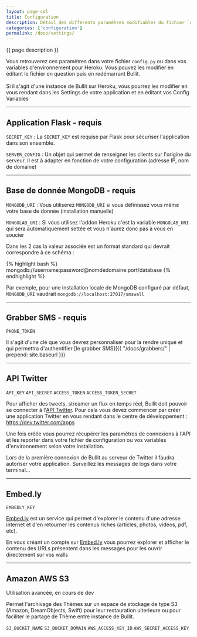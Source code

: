 ```yaml
---
layout: page-col
title: Configuration
description: Détail des différents paramètres modifiables du fichier `config.py`
categories: ['configuration']
permalink: /docs/settings/
---
```


<p class="bg-info-box">
{{ page.description }}
</p>

Vous retrouverez ces paramètres dans votre fichier <code>config.py</code> ou dans vos variables d'environnement pour Heroku. Vous pouvez les modifier en éditant le fichier en question puis en redémarrant Bullit.
<br/><br/>
Si il s'agit d'une instance de Bullit sur Heroku, vous pourrez les modifier en vous rendant dans les Settings de votre application et en éditant vos Config Variables

---

## Application Flask - requis

`SECRET_KEY` : La `SECRET_KEY` est requise par Flask pour sécuriser l'application dans son ensemble.

`SERVER_CONFIG` : Un objet qui permet de renseigner les clients sur l'origine du serveur. Il est à adapter en fonction de votre configuration (adresse IP, nom de domaine)

<a name="mongodb"></a>

---

## Base de donnée MongoDB - requis

`MONGODB_URI` : Vous utiliserez `MONGODB_URI` si vous définissez vous même votre base de donnée (installation manuelle)

`MONGOLAB_URI` : Si vous utilisez l'addon Heroku c'est la variable `MONGOLAB_URI` qui sera automatiquement settée et vous n'aurez donc pas à vous en soucier

Dans les 2 cas la valeur associée est un format standard qui devrait correspondre à ce schéma :

{% highlight bash %}
mongodb://username:password@nomdedomaine:port/database
{% endhighlight %}

Par exemple, pour une installation locale de MongoDB configuré par défaut, `MONGODB_URI` vaudrait `mongodb://localhost:27017/smswall`

---

## Grabber SMS - requis

`PHONE_TOKEN` 

Il s'agit d'une clé que vous devrez personnaliser pour la rendre unique et qui permettra d'authentifier [le grabber SMS]({{ "/docs/grabbers/" | prepend: site.baseurl }})

<a name="twitter"></a>

---

## API Twitter

`API_KEY` `API_SECRET` `ACCESS_TOKEN` `ACCESS_TOKEN_SECRET`

Pour afficher des tweets, streamer un flux en temps réel, Bullit doit pouvoir se connecter à l'[API Twitter](https://dev.twitter.com/overview/documentation). Pour cela vous devez commencer par créer une application Twitter en vous rendant dans le centre de développement : <https://dev.twitter.com/apps>

Une fois créée vous pourrez récupérer les paramètres de connexions à l'API et les reporter dans votre fichier de configuration ou vos variables d'environnement selon votre installation.

Lors de la première connexion de Bullit au serveur de Twitter il faudra autoriser votre application. Surveillez les messages de logs dans votre terminal...

---

## Embed.ly

`EMBEDLY_KEY`

[Embed.ly](http://embed.ly) est un service qui permet d'explorer le contenu d'une adresse internet et d'en retourner les contenus riches (articles, photos, vidéos, pdf, etc). 

En vous créant un compte sur [Embed.ly](http://embed.ly) vous pourrez explorer et afficher le contenu des URLs présentent dans les messages pour les ouvrir directement sur vos walls


---

## Amazon AWS S3

Utilisation avancée, en cours de dev

Permet l'archivage des Thèmes sur un espace de stockage de type S3 (Amazon, DreamObjects, Swift) pour leur restauration ulterieure ou pour faciliter le partage de Thème entre instance de Bullit. 

`S3_BUCKET_NAME` `S3_BUCKET_DOMAIN` `AWS_ACCESS_KEY_ID` `AWS_SECRET_ACCESS_KEY`



